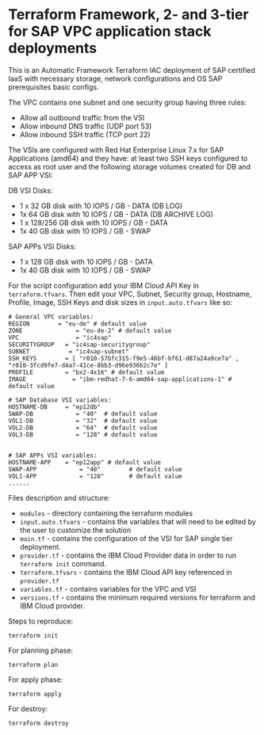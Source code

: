 # Terraform Framework,  2- and 3-tier for SAP VPC application stack deployments

This is an Automatic Framework Terraform IAC deployment of SAP certified IaaS with necessary storage, network configurations and OS SAP prerequisites basic configs.

The VPC contains one subnet and one security group having three rules:
- Allow all outbound traffic from the VSI
- Allow inbound DNS traffic (UDP port 53)
- Allow inbound SSH traffic (TCP port 22)

The VSIs are configured with Red Hat Enterprise Linux 7.x for SAP Applications (amd64) and they have: at least two SSH keys configured to access as root user and the following storage volumes created for DB and SAP APP VSI:

DB VSI Disks:
- 1 x 32 GB disk with 10 IOPS / GB - DATA (DB LOG)
- 1x 64 GB disk with 10 IOPS / GB - DATA (DB ARCHIVE LOG)
- 1 x 128/256 GB disk with 10 IOPS / GB - DATA
- 1x 40 GB disk with 10 IOPS / GB - SWAP

SAP APPs VSI Disks:
- 1 x 128 GB disk with 10 IOPS / GB - DATA
- 1x 40 GB disk with 10 IOPS / GB - SWAP

For the script configuration add your IBM Cloud API Key in `terraform.tfvars`.
Then edit your VPC, Subnet, Security group, Hostname, Profile, Image, SSH Keys and disk sizes in `input.auto.tfvars` like so:
```shell
# General VPC variables:
REGION		  = "eu-de" # default value
ZONE			   = "eu-de-2" # default value
VPC				   = "ic4sap"
SECURITYGROUP	= "ic4sap-securitygroup"
SUBNET			 = "ic4sap-subnet"
SSH_KEYS		= [ "r010-57bfc315-f9e5-46bf-bf61-d87a24a9ce7a" , "r010-3fcd9fe7-d4a7-41ce-8bb3-d96e936b2c7e" ]
PROFILE			= "bx2-4x16" # default value
IMAGE			  = "ibm-redhat-7-6-amd64-sap-applications-1" # default value

# SAP Database VSI variables:
HOSTNAME-DB		= "ep12db"
SWAP-DB			   = "40"  # default value
VOL1-DB			   = "32"  # default value
VOL2-DB			   = "64"  # default value
VOL3-DB			   = "128" # default value


# SAP APPs VSI variables:
HOSTNAME-APP	= "ep12app" # default value
SWAP-APP			= "40"        # default value
VOL1-APP			= "128"       # default value
......
```

Files description and structure:
 - `modules` - directory containing the terraform modules
 - `input.auto.tfvars` - contains the variables that will need to be edited by the user to customize the solution
 - `main.tf` - contains the configuration of the VSI for SAP single tier deployment.
 - `provider.tf` - contains the IBM Cloud Provider data in order to run `terraform init` command.
 - `terraform.tfvars` - contains the IBM Cloud API key referenced in `provider.tf`
 - `variables.tf` - contains variables for the VPC and VSI
 - `versions.tf` - contains the minimum required versions for terraform and IBM Cloud provider.


Steps to reproduce:

```shell
terraform init
```

For planning phase:

```shell
terraform plan
```

For apply phase:

```shell
terraform apply
```

For destroy:

```shell
terraform destroy
```
